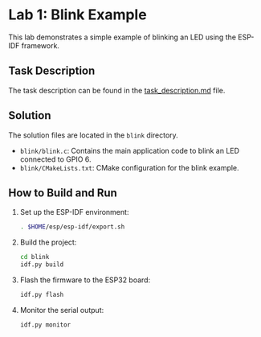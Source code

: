 # Lab 1: Blink Example

This lab demonstrates a simple example of blinking an LED using the ESP-IDF framework.

## Task Description

The task description can be found in the [task_description.md](task_description.md) file.

## Solution

The solution files are located in the `blink` directory.

- `blink/blink.c`: Contains the main application code to blink an LED connected to GPIO 6.
- `blink/CMakeLists.txt`: CMake configuration for the blink example.

## How to Build and Run

1. Set up the ESP-IDF environment:

   ```sh
   . $HOME/esp/esp-idf/export.sh
   ```

2. Build the project:

   ```sh
   cd blink
   idf.py build
   ```

3. Flash the firmware to the ESP32 board:

   ```sh
   idf.py flash
   ```

4. Monitor the serial output:
   ```sh
   idf.py monitor
   ```
